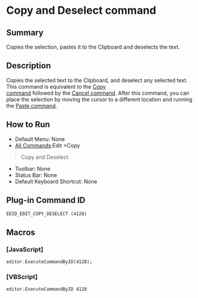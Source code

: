 # Copy and Deselect command

## Summary

Copies the selection, pastes it to the Clipboard and deselects the text.

## Description

Copies the selected text to the Clipboard, and deselect any selected text.
This command is equivalent to the [Copy \
command](edit_copy) followed by the [Cancel command](escape). After this command, you
can place the selection by moving the cursor to a different location
and running the [Paste command](edit_paste).

## How to Run

- Default Menu: None
- [All Commands](../tools/all_commands):Edit \>Copy
>Copy and Deselect
- Toolbar: None
- Status Bar: None
- Default Keyboard Shortcut: None

## Plug-in Command ID

```
EEID_EDIT_COPY_DESELECT (4128)```

## Macros

### \[JavaScript\]

```
editor.ExecuteCommandByID(4128);
```

### \[VBScript\]

```
editor.ExecuteCommandByID 4128
```
